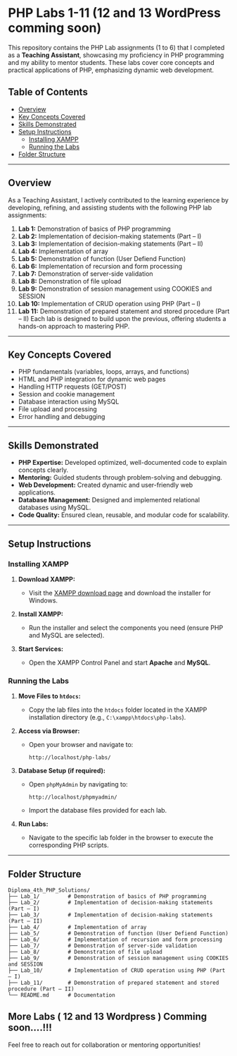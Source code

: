 # PHP Labs 1-11 (12 and 13 WordPress comming soon)

This repository contains the PHP Lab assignments (1 to 6) that I completed as a **Teaching Assistant**, showcasing my proficiency in PHP programming and my ability to mentor students. These labs cover core concepts and practical applications of PHP, emphasizing dynamic web development.

## Table of Contents
- [Overview](#overview)
- [Key Concepts Covered](#key-concepts-covered)
- [Skills Demonstrated](#skills-demonstrated)
- [Setup Instructions](#setup-instructions)
  - [Installing XAMPP](#installing-xampp)
  - [Running the Labs](#running-the-labs)
- [Folder Structure](#folder-structure)

---

## Overview
As a Teaching Assistant, I actively contributed to the learning experience by developing, refining, and assisting students with the following PHP lab assignments:

1. **Lab 1:** Demonstration of basics of PHP programming
2. **Lab 2:** Implementation of decision-making statements (Part – I)
3. **Lab 3:** Implementation of decision-making statements (Part – II)
4. **Lab 4:** Implementation of array
5. **Lab 5:** Demonstration of function (User Defiend Function)
6. **Lab 6:** Implementation of recursion and form processing
7. **Lab 7:** Demonstration of server-side validation
8. **Lab 8:** Demonstration of file upload
9. **Lab 9:** Demonstration of session management using COOKIES and SESSION
10. **Lab 10:** Implementation of CRUD operation using PHP (Part – I)
11. **Lab 11:** Demonstration of prepared statement and stored procedure (Part – II)
Each lab is designed to build upon the previous, offering students a hands-on approach to mastering PHP.

---

## Key Concepts Covered
- PHP fundamentals (variables, loops, arrays, and functions)
- HTML and PHP integration for dynamic web pages
- Handling HTTP requests (GET/POST)
- Session and cookie management
- Database interaction using MySQL
- File upload and processing
- Error handling and debugging

---

## Skills Demonstrated
- **PHP Expertise:** Developed optimized, well-documented code to explain concepts clearly.
- **Mentoring:** Guided students through problem-solving and debugging.
- **Web Development:** Created dynamic and user-friendly web applications.
- **Database Management:** Designed and implemented relational databases using MySQL.
- **Code Quality:** Ensured clean, reusable, and modular code for scalability.

---

## Setup Instructions

### Installing XAMPP
1. **Download XAMPP:**
   - Visit the [XAMPP download page](https://www.apachefriends.org/index.html) and download the installer for Windows.

2. **Install XAMPP:**
   - Run the installer and select the components you need (ensure PHP and MySQL are selected).

3. **Start Services:**
   - Open the XAMPP Control Panel and start **Apache** and **MySQL**.

### Running the Labs
1. **Move Files to `htdocs`:**
   - Copy the lab files into the `htdocs` folder located in the XAMPP installation directory (e.g., `C:\xampp\htdocs\php-labs`).

2. **Access via Browser:**
   - Open your browser and navigate to:
     ```
     http://localhost/php-labs/
     ```

3. **Database Setup (if required):**
   - Open `phpMyAdmin` by navigating to:
     ```
     http://localhost/phpmyadmin/
     ```
   - Import the database files provided for each lab.

4. **Run Labs:**
   - Navigate to the specific lab folder in the browser to execute the corresponding PHP scripts.

---

## Folder Structure
```
Diploma_4th_PHP_Solutions/
├── Lab_1/         # Demonstration of basics of PHP programming
├── Lab_2/         # Implementation of decision-making statements (Part – I)
├── Lab_3/         # Implementation of decision-making statements (Part – II)
├── Lab_4/         # Implementation of array
├── Lab_5/         # Demonstration of function (User Defiend Function)
├── Lab_6/         # Implementation of recursion and form processing
├── Lab_7/         # Demonstration of server-side validation
├── Lab_8/         # Demonstration of file upload
├── Lab_9/         # Demonstration of session management using COOKIES and SESSION
├── Lab_10/        # Implementation of CRUD operation using PHP (Part – I)
├── Lab_11/        # Demonstration of prepared statement and stored procedure (Part – II)
└── README.md      # Documentation
```
More Labs ( 12 and 13 Wordpress ) Comming soon....!!!
---

Feel free to reach out for collaboration or mentoring opportunities!

